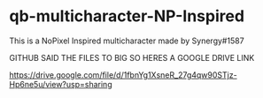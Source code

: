 # qb-multicharacter-NP-Inspired

This is a NoPixel Inspired multicharacter made by Synergy#1587

GITHUB SAID THE FILES TO BIG SO HERES A GOOGLE DRIVE LINK

https://drive.google.com/file/d/1fbnYg1XsneR_27g4qw90STjz-Hp6ne5u/view?usp=sharing
